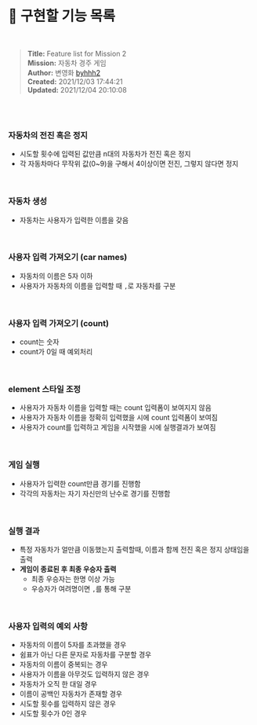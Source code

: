 # 🚀 구현할 기능 목록

<br>

> **Title:** Feature list for Mission 2  
> **Mission:** 자동차 경주 게임  
> **Author:** 변영화 <a href="https://github.com/byhhh2">byhhh2</a>  
> **Created:** 2021/12/03 17:44:21  
> **Updated:** 2021/12/04 20:10:08

<br>
<br>

### 자동차의 전진 혹은 정지

- 시도할 횟수에 입력된 값만큼 n대의 자동차가 전진 혹은 정지
- 각 자동차마다 무작위 값(0~9)을 구해서 4이상이면 전진, 그렇지 않다면 정지

<br>

### 자동차 생성

- 자동차는 사용자가 입력한 이름을 갖음

<br>

### 사용자 입력 가져오기 (car names)

- 자동차의 이름은 5자 이하
- 사용자가 자동차의 이름을 입력할 때 `,`로 자동차를 구분

<br>

### 사용자 입력 가져오기 (count)

- count는 숫자
- count가 0일 때 예외처리

<br>

### element 스타일 조정

- 사용자가 자동차 이름을 입력할 때는 count 입력폼이 보여지지 않음
- 사용자가 자동차 이름을 정확히 입력했을 시에 count 입력폼이 보여짐
- 사용자가 count를 입력하고 게임을 시작했을 시에 실행결과가 보여짐

<br>

### 게임 실행

- 사용자가 입력한 count만큼 경기를 진행함
- 각각의 자동차는 자기 자신만의 난수로 경기를 진행함

<br>

### 실행 결과

- 특정 자동차가 얼만큼 이동했는지 출력할때, 이름과 함께 전진 혹은 정지 상태임을 출력
- **게임이 종료된 후 최종 우승자 출력**
  - 최종 우승자는 한명 이상 가능
  - 우승자가 여려명이면 `,`를 통해 구분

<br>

### 사용자 입력의 예외 사항

- 자동차의 이름이 5자를 초과했을 경우
- 쉼표가 아닌 다른 문자로 자동차를 구분할 경우
- 자동차의 이름이 중복되는 경우
- 사용자가 이름을 아무것도 입력하지 않은 경우
- 자동차가 오직 한 대일 경우
- 이름이 공백인 자동차가 존재할 경우
- 시도할 횟수를 입력하지 않은 경우
- 시도할 횟수가 0인 경우
